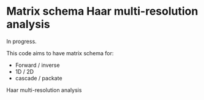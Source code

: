 # Matrix schema Haar multi-resolution analysis

In progress.

This code aims to have matrix schema for:

- Forward / inverse
- 1D / 2D
- cascade / packate 

Haar multi-resolution analysis
